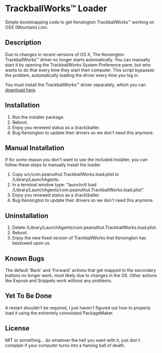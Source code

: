 # TrackballWorks™ Loader

Simple bootstrapping code to get Kensington TrackballWorks™ working on OSX (Mountain) Lion.


## Description

Due to changes in recent versions of OS X, The Kensington TrackballWorks™ driver no longer starts automatically. You can manually start it by opening the TrackballWorks System Preference pane, but who wants to do that every time they start their computer. This script bypasses the problem, automatically loading the driver every time you log in.

You must install the TrackballWorks™ driver separately, which you can [download here](http://www.kensington.com/kensington/ce/ca/s/1517/trackballworks%E2%84%A2-software-download.aspx).


## Installation

1. Run the installer package.
2. Reboot.
3. Enjoy you renewed status as a (track)baller.
4. Bug Kensington to update their drivers so we don't need this anymore.


## Manual Installation

If for some reason you don't want to use the included installer, you can follow these steps to manually install the loader.

1. Copy src/com.peanuthut.TrackballWorks.load.plist to /Library/LaunchAgents.
2. In a terminal window type: "launchctl load /Library/LaunchAgents/com.peanuthut.TrackballWorks.load.plist".
3. Enjoy you renewed status as a (track)baller.
4. Bug Kensington to update their drivers so we don't need this anymore.


## Uninstallation

1. Delete /Library/LaunchAgents/com.peanuthut.TrackballWorks.load.plist.
3. Reboot.
2. Enjoy the new fixed version of TrackballWorks that Kensington has bestowed upon us.


## Known Bugs

The default 'Back' and 'Forward' actions that get mapped to the secondary buttons no longer work, most likely due to changes in the OS. Other actions like Exposé and Snippets work without any problems.


## Yet To Be Done

A restart shouldn't be required, I just haven't figured out how to properly load it using the extremely convoluted PackageMaker.


## License

MIT or something... do whatever the hell you want with it, just don't complain if your computer turns into a flaming ball of death.
